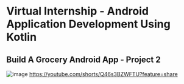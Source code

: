# Virtual Internship - Android Application Development Using Kotlin

## Build A Grocery Android App - Project 2

![image](https://user-images.githubusercontent.com/86001337/190887559-fbabd9b7-674b-4ef8-ac8f-14bc325e13dd.png)
https://youtube.com/shorts/Q46s3BZWFTU?feature=share
